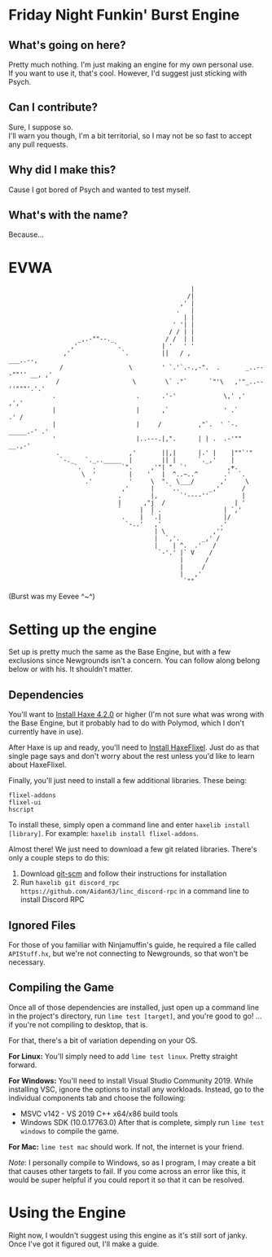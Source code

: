 # Friday Night Funkin' Burst Engine

## What's going on here?
Pretty much nothing. I'm just making an engine for my own personal use.  
If you want to use it, that's cool. However, I'd suggest just sticking with Psych.

## Can I contribute?
Sure, I suppose so.  
I'll warn you though, I'm a bit territorial, so I may not be so fast to accept any pull requests.

## Why did I make this?
Cause I got bored of Psych and wanted to test myself.

## What's with the name?
Because...

# EVWA
                                                      |
                                                     /|
                                                   ,' |
                                                  .   |
                                                    | |
                                                 ' '| |
                                                / / | |
                       _,.-""--._              / /  | |
                     ,'          `.           | '   ' '
                   ,'              `.         ||   / ,                         ___..--,
                  /                  \        ' `.'`.-.,-".  .       _..---""'' __, ,'
                 /                    \        \` ."`      `"'\   ,'"_..--''"""'.'.'
                .                      .      .'-'             \,' ,'         ,','
                |                      |      ,`               ' .`         .' /
                |                      |     /          ,"`.  ' `-. _____.-' .'
                '                      |..---.|,".      | | .  .-'""   __.,-'
                 .                   ,'       ||,|      |.' |    |""`'"
                  `-._   `._.._____  |        || |      `._,'    |
                      `.   .       `".     ,'"| "  `'           ,+.
                        \  '         |    '   |  ^..~..^       .'  `.
                         .'          '     \  ".  \___/       ,'     \
                                   ,'      |    `..        _,'      /
                                  .        |,      `'----''         |
                                  |      ,"j  /                   | '
                                  `     |  | .                 | `,'
                                   .    |  `.|                 |/
                                    `-..'   ,'                .'
                                            | \             ,''
                                            |  `,'.      _,' /
                                            |    | ^.  .'   /
                                             `-'.' |` V    /
                                                   |      /
                                                   |     /
                                                   |   ,'
                                                    `""
(Burst was my Eevee ^~^)

# Setting up the engine
Set up is pretty much the same as the Base Engine, but with a few exclusions since Newgrounds isn't a concern. You can follow along belong below or with his. It shouldn't matter.

## Dependencies
You'll want to [Install Haxe 4.2.0](https://haxe.org/download/version/4.2.5/) or higher (I'm not sure what was wrong with the Base Engine, but it probably had to do with Polymod, which I don't currently have in use).

After Haxe is up and ready, you'll need to [Install HaxeFlixel](https://haxeflixel.com/documentation/install-haxeflixel/). Just do as that single page says and don't worry about the rest unless you'd like to learn about HaxeFlixel.

Finally, you'll just need to install a few additional libraries. These being:
```
flixel-addons
flixel-ui
hscript
```

To install these, simply open a command line and enter `haxelib install [library]`. For example: `haxelib install flixel-addons`.

Almost there! We just need to download a few git related libraries. There's only a couple steps to do this:
1. Download [git-scm](https://git-scm.com/downloads) and follow their instructions for installation
2. Run `haxelib git discord_rpc https://github.com/Aidan63/linc_discord-rpc` in a command line to install Discord RPC

## Ignored Files
For those of you familiar with Ninjamuffin's guide, he required a file called `APIStuff.hx`, but we're not connecting to Newgrounds, so that won't be necessary.

## Compiling the Game
Once all of those dependencies are installed, just open up a command line in the project's directory, run `lime test [target]`, and you're good to go! ... if you're not compiling to desktop, that is.

For that, there's a bit of variation depending on your OS.

**For Linux:** You'll simply need to add `lime test linux`. Pretty straight forward.

**For Windows:** You'll need to install Visual Studio Community 2019. While installing VSC, ignore the options to install any workloads. Instead, go to the individual components tab and choose the following:
* MSVC v142 - VS 2019 C++ x64/x86 build tools
* Windows SDK (10.0.17763.0)
After that is complete, simply run `lime test windows` to compile the game.

**For Mac:** `lime test mac` should work. If not, the internet is your friend.

*Note*: I personally compile to Windows, so as I program, I may create a bit that causes other targets to fail. If you come across an error like this, it would be super helpful if you could report it so that it can be resolved.

# Using the Engine
Right now, I wouldn't suggest using this engine as it's still sort of janky. Once I've got it figured out, I'll make a guide.
